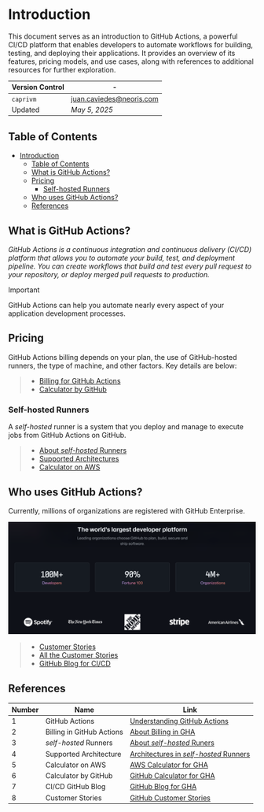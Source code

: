 # Introduction

This document serves as an introduction to GitHub Actions, a powerful CI/CD platform that enables developers to automate workflows for building, testing, and deploying their applications. It provides an overview of its features, pricing models, and use cases, along with references to additional resources for further exploration.

| **Version Control** | -                          |
| ------------------- | -------------------------- |
| `caprivm`           | <juan.caviedes@neoris.com> |
| Updated             | _May 5, 2025_              |

## Table of Contents

- [Introduction](#introduction)
  - [Table of Contents](#table-of-contents)
  - [What is GitHub Actions?](#what-is-github-actions)
  - [Pricing](#pricing)
    - [Self-hosted Runners](#self-hosted-runners)
  - [Who uses GitHub Actions?](#who-uses-github-actions)
  - [References](#references)

## What is GitHub Actions?

_GitHub Actions is a continuous integration and continuous delivery (CI/CD) platform that allows you to automate your build, test, and deployment pipeline. You can create workflows that build and test every pull request to your repository, or deploy merged pull requests to production._

> [!IMPORTANT]
> GitHub Actions can help you automate nearly every aspect of your application development processes.

## Pricing

GitHub Actions billing depends on your plan, the use of GitHub-hosted runners, the type of machine, and other factors. Key details are below:

> - [Billing for GitHub Actions](https://docs.github.com/en/billing/managing-billing-for-your-products/managing-billing-for-github-actions/about-billing-for-github-actions)
> - [Calculator by GitHub](https://github.com/pricing/calculator#actions)

### Self-hosted Runners

A _self-hosted_ runner is a system that you deploy and manage to execute jobs from GitHub Actions on GitHub.

> - [About _self-hosted_ Runners](https://docs.github.com/en/actions/hosting-your-own-runners/managing-self-hosted-runners/about-self-hosted-runners)
> - [Supported Architectures](https://docs.github.com/en/actions/hosting-your-own-runners/managing-self-hosted-runners/supported-architectures-and-operating-systems-for-self-hosted-runners)
> - [Calculator on AWS](https://runs-on.com/calculator/)

## Who uses GitHub Actions?

Currently, millions of organizations are registered with GitHub Enterprise.

![Alt text: A visual representation of GitHub Actions customers](../images/introduction-who-use-gha.png)

> - [Customer Stories](https://github.com/customer-stories)
> - [All the Customer Stories](https://github.com/customer-stories/all)
> - [GitHub Blog for CI/CD](https://github.blog/enterprise-software/ci-cd/)

## References

| **Number** | **Name**                  | **Link**                                                                                                                                                           |
| ---------- | ------------------------- | ------------------------------------------------------------------------------------------------------------------------------------------------------------------ |
| 1          | GitHub Actions            | [Understanding GitHub Actions](https://docs.github.com/en/actions/about-github-actions/understanding-github-actions)                                               |
| 2          | Billing in GitHub Actions | [About Billing in GHA](https://docs.github.com/en/billing/managing-billing-for-your-products/managing-billing-for-github-actions/about-billing-for-github-actions) |
| 3          | _self-hosted_ Runners     | [About _self-hosted_ Runers](https://docs.github.com/en/actions/hosting-your-own-runners/managing-self-hosted-runners/about-self-hosted-runners)                   |
| 4          | Supported Architecture    | [Architectures in _self-hosted_ Runners](https://github.com/pricing/calculator#actions)                                                                            |
| 5          | Calculator on AWS         | [AWS Calculator for GHA](https://runs-on.com/calculator/)                                                                                                          |
| 6          | Calculator by GitHub      | [GitHub Calculator for GHA](https://github.com/pricing/calculator#actions)                                                                                         |
| 7          | CI/CD GitHub Blog         | [GitHub Blog for GHA](https://github.blog/enterprise-software/ci-cd/)                                                                                              |
| 8          | Customer Stories          | [GitHub Customer Stories](https://github.com/customer-stories/all)                                                                                                 |

